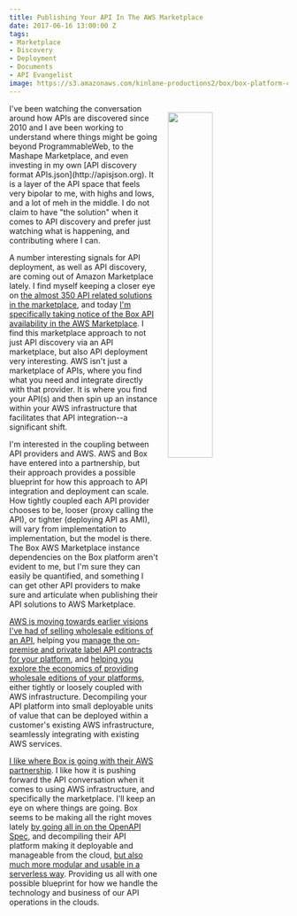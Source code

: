 ```yaml
---
title: Publishing Your API In The AWS Marketplace
date: 2017-06-16 13:00:00 Z
tags:
- Marketplace
- Discovery
- Deployment
- Documents
- API Evangelist
image: https://s3.amazonaws.com/kinlane-productions2/box/box-platform-cloud-content-management-apis-aws-marketplace.png
---
```


<p><img src="https://s3.amazonaws.com/kinlane-productions2/box/box-platform-cloud-content-management-apis-aws-marketplace.png" align="right" width="40%" style="padding: 15px;" /></p>
I've been watching the conversation around how APIs are discovered since 2010 and I ave been working to understand where things might be going beyond ProgrammableWeb, to the Mashape Marketplace, and even investing in my own [API discovery format APIs.json](http://apisjson.org). It is a layer of the API space that feels very bipolar to me, with highs and lows, and a lot of meh in the middle. I do not claim to have "the solution" when it comes to API discovery and prefer just watching what is happening, and contributing where I can.

A number interesting signals for API deployment, as well as API discovery,  are coming out of Amazon Marketplace lately. I find myself keeping a closer eye on [the almost 350 API related solutions in the marketplace](https://aws.amazon.com/marketplace/search/results?searchTerms=API&page=1&ref_=nav_search_box), and today [I'm specifically taking notice of the Box API availability in the AWS Marketplace](https://aws.amazon.com/marketplace/pp/B06XY1XHGV/?ref=_ptnr_awsblg). I find this marketplace approach to not just API discovery via an API marketplace, but also API deployment very interesting. AWS isn't just a marketplace of APIs, where you find what you need and integrate directly with that provider. It is where you find your API(s) and then spin up an instance within your AWS infrastructure that facilitates that API integration--a significant shift.

I'm interested in the coupling between API providers and AWS. AWS and Box have entered into a partnership, but their approach provides a possible blueprint for how this approach to API integration and deployment can scale. How tightly coupled each API provider chooses to be, looser (proxy calling the API), or tighter (deploying API as AMI), will vary from implementation to implementation, but the model is there. The Box AWS Marketplace instance dependencies on the Box platform aren't evident to me, but I'm sure they can easily be quantified, and something I can get other API providers to make sure and articulate when publishing their API solutions to AWS Marketplace.

[AWS is moving towards earlier visions I've had of selling wholesale editions of an API](http://apievangelist.com/2014/01/30/what-will-it-take-to-sell-my-api-as-a-wholesale-resource/), helping you [manage the on-premise and private label API contracts for your platform](http://apievangelist.com/2017/04/25/your-wholesale-api-for-sale-in-the-major-api-marketplaces/), and [helping you explore the economics of providing wholesale editions of your platforms](http://apievangelist.com/2017/01/03/exploring-the-economics-of-wholesale-and-retail-algorithmic-apis/), either tightly or loosely coupled with AWS infrastructure. Decompiling your API platform into small deployable units of value that can be deployed within a customer's existing AWS infrastructure, seamlessly integrating with existing AWS services.

[I like where Box is going with their AWS partnership](https://developer.box.com/page/box-platform-and-aws). I like how it is pushing forward the API conversation when it comes to using AWS infrastructure, and specifically the marketplace. I'll keep an eye on where things are going. Box seems to be making all the right moves lately [by going all in on the OpenAPI Spec](http://apievangelist.com/2017/05/22/box-goes-all-in-on-openapi/), and decompiling their API platform making it deployable and manageable from the cloud, [but also much more modular and usable in a serverless way](http://apievangelist.com/2017/06/16/serverless-blueprints-for-your-api/). Providing us all with one possible blueprint for how we handle the technology and business of our API operations in the clouds.